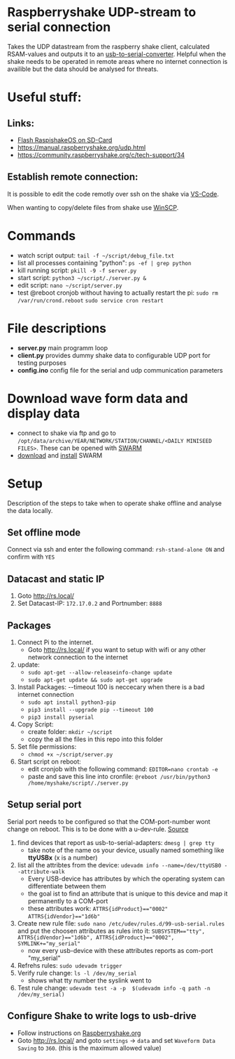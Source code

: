 # Raspberryshake UDP-stream to serial connection
Takes the UDP datastream from the raspberry shake client, calculated RSAM-values and outputs it to an [usb-to-serial-converter](https://www.az-delivery.de/en/products/ftdi-adapter-ft232rl).
Helpful when the shake needs to be operated in remote areas where no internet connection is availible but the data should be analysed for threats.

# Useful stuff:
## Links:
- [Flash RaspishakeOS on SD-Card](https://gitlab.com/raspberryShake-public/raspshake-sd-img/)
- https://manual.raspberryshake.org/udp.html
- https://community.raspberryshake.org/c/tech-support/34

## Establish remote connection:
It is possible to edit the code remotly over ssh on the shake via [VS-Code](https://code.visualstudio.com/docs/remote/ssh).

When wanting to copy/delete files from shake use [WinSCP](https://winscp.net/eng/download.php).

# Commands
- watch script output: `tail -f ~/script/debug_file.txt`
- list all processes containing "python": `ps -ef | grep python`
- kill running script: `pkill -9 -f server.py`
- start script: `python3 ~/script/./server.py &`
- edit script: `nano ~/script/server.py`
- test @reboot cronjob without having to actually restart the pi:
   `sudo rm /var/run/crond.reboot`
   `sudo service cron restart`

# File descriptions
- **server.py** main programm loop
- **client.py** provides dummy shake data to configurable UDP port for testing purposes
- **config.ino** config file for the serial and udp communication parameters

# Download wave form data and display data
- connect to shake via ftp and go to `/opt/data/archive/YEAR/NETWORK/STATION/CHANNEL/<DAILY MINISEED FILES>`. These can be opened with [SWARM](https://volcanoes.usgs.gov/software/swarm/download.shtml)
- [download](https://volcanoes.usgs.gov/software/swarm/download.shtml) and [install](https://manual.raspberryshake.org/swarm.html) SWARM

# Setup
Description of the steps to take when to operate shake offline and analyse the data locally.

## Set offline mode
Connect via ssh and enter the following command: `rsh-stand-alone ON` and confirm with `YES`

## Datacast and static IP
1. Goto http://rs.local/
2. Set Datacast-IP: `172.17.0.2` and Portnumber: `8888` 

## Packages
1. Connect Pi to the internet.
   - Goto http://rs.local/ if you want to setup with wifi or any other network connection to the internet
3. update:
   - `sudo apt-get --allow-releaseinfo-change update`
   - `sudo apt-get update && sudo apt-get upgrade`
4. Install Packages:
   --timeout 100 is neccecary when there is a bad internet connection
   - `sudo apt install python3-pip`
   - `pip3 install --upgrade pip --timeout 100`
   - `pip3 install pyserial`
5. Copy Script:
   - create folder: `mkdir ~/script`
   - copy the all the files in this repo into this folder
6. Set file permissions:
     - `chmod +x ~/script/server.py`
7. Start script on reboot:
   - edit cronjob with the following command:
     `EDITOR=nano crontab -e`
   - paste and save this line into cronfile:
     `@reboot /usr/bin/python3 /home/myshake/script/./server.py`


## Setup serial port
Serial port needs to be configured so that the COM-port-number wont change on reboot. This is to be done with a u-dev-rule. [Source](https://unix.stackexchange.com/questions/66901/how-to-bind-usb-device-under-a-static-name)

1. find devices that report as usb-to-serial-adapters: `dmesg | grep tty`
   - take note of the name os your device, usually named something like **ttyUSBx** (x is a number)
2. list all the attribtes from the device: `udevadm info --name=/dev/ttyUSB0 --attribute-walk`
   - Every USB-device has attributes by which the operating system can differentiate between them
   - the goal ist to find an attribute that is unique to this device and map it permanently to a COM-port
   - these attributes work: `ATTRS{idProduct}=="0002"` `ATTRS{idVendor}=="1d6b"`
3. Create new rule file: `sudo nano /etc/udev/rules.d/99-usb-serial.rules` and put the choosen attributes as rules into it: `SUBSYSTEM=="tty", ATTRS{idVendor}=="1d6b", ATTRS{idProduct}=="0002", SYMLINK+="my_serial"`
   - now every usb-device with these attributes reports as com-port "my_serial"
4. Refrehs rules: `sudo udevadm trigger`
5. Verify rule change: `ls -l /dev/my_serial`
   - shows what tty number the syslink went to
6. Test rule change: `udevadm test -a -p  $(udevadm info -q path -n /dev/my_serial)`

## Configure Shake to write logs to usb-drive
- Follow instructions on [Raspberryshake.org](https://manual.raspberryshake.org/usbsds.html#usbsds)
- Goto http://rs.local/ and goto `settings` -> `data` and set `Waveform Data Saving` to `360`. (this is the maximum allowed value)




